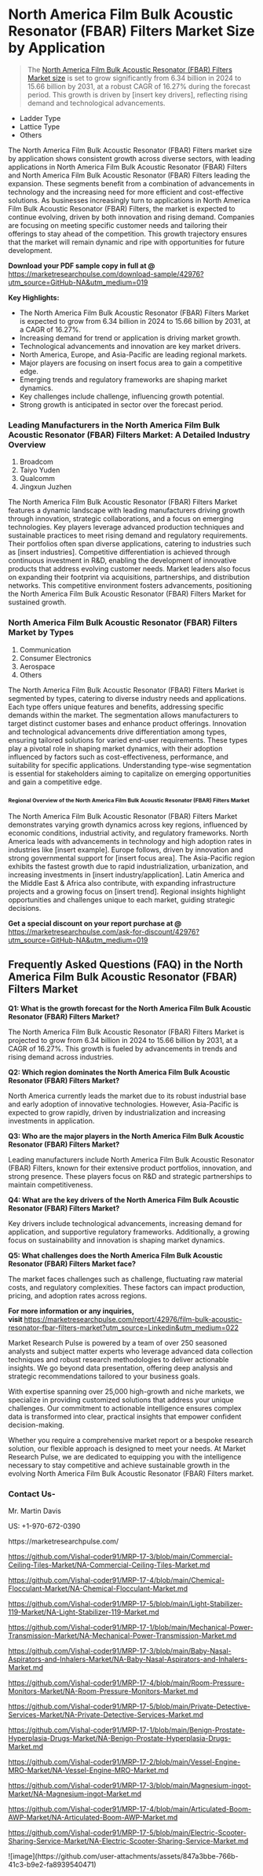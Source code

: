 <h1>North America Film Bulk Acoustic Resonator (FBAR) Filters Market&nbsp;Size by Application</h1><blockquote><p>The <a href="https://marketresearchpulse.com/download-sample/42976?utm_source=GitHub-NA&amp;utm_medium=019">North America Film Bulk Acoustic Resonator (FBAR) Filters Market size</a> is set to grow significantly from 6.34 billion in 2024 to 15.66 billion by 2031, at a robust CAGR of 16.27% during the forecast period. This growth is driven by [insert key drivers], reflecting rising demand and technological advancements.</p></blockquote><ul><li>Ladder Type<li> Lattice Type<li> Others</li></ul><p>The North America Film Bulk Acoustic Resonator (FBAR) Filters market size by application shows consistent growth across diverse sectors, with leading applications in North America Film Bulk Acoustic Resonator (FBAR) Filters and North America Film Bulk Acoustic Resonator (FBAR) Filters leading the expansion. These segments benefit from a combination of advancements in technology and the increasing need for more efficient and cost-effective solutions. As businesses increasingly turn to applications in North America Film Bulk Acoustic Resonator (FBAR) Filters, the market is expected to continue evolving, driven by both innovation and rising demand. Companies are focusing on meeting specific customer needs and tailoring their offerings to stay ahead of the competition. This growth trajectory ensures that the market will remain dynamic and ripe with opportunities for future development.</p><p><strong>Download your PDF sample copy in full at @ </strong><a href="https://marketresearchpulse.com/download-sample/42976?utm_source=GitHub-NA&amp;utm_medium=019">https://marketresearchpulse.com/download-sample/42976?utm_source=GitHub-NA&amp;utm_medium=019</a></p><p><strong>Key Highlights: </strong></p><ul><li>The North America Film Bulk Acoustic Resonator (FBAR) Filters Market is expected to grow from 6.34 billion in 2024 to 15.66 billion by 2031, at a CAGR of 16.27%.</li><li>Increasing demand for trend or application is driving market growth.</li><li>Technological advancements and innovation are key market drivers.</li><li>North America, Europe, and Asia-Pacific are leading regional markets.</li><li>Major players are focusing on insert focus area to gain a competitive edge.</li><li>Emerging trends and regulatory frameworks are shaping market dynamics.</li><li>Key challenges include challenge, influencing growth potential.</li><li>Strong growth is anticipated in sector over the forecast period.</li></ul><h3>Leading Manufacturers in the North America Film Bulk Acoustic Resonator (FBAR) Filters Market: A Detailed Industry Overview</h3><ol><li>Broadcom</li><li>Taiyo Yuden</li><li>Qualcomm</li><li>Jingxun Juzhen</li></ol><div class="flex max-w-full flex-col flex-grow"><div class="min-h-8 text-message flex w-full flex-col items-end gap-2 whitespace-normal break-words [.text-message+&amp;]:mt-5" dir="auto" data-message-author-role="assistant" data-message-id="fd8432e4-4910-450d-b182-61b7bfb0a01f" data-message-model-slug="gpt-4o"><div class="flex w-full flex-col gap-1 empty:hidden first:pt-[3px]"><div class="markdown prose w-full break-words dark:prose-invert light"><p>The North America Film Bulk Acoustic Resonator (FBAR) Filters Market features a dynamic landscape with leading manufacturers driving growth through innovation, strategic collaborations, and a focus on emerging technologies. Key players leverage advanced production techniques and sustainable practices to meet rising demand and regulatory requirements. Their portfolios often span diverse applications, catering to industries such as [insert industries]. Competitive differentiation is achieved through continuous investment in R&amp;D, enabling the development of innovative products that address evolving customer needs. Market leaders also focus on expanding their footprint via acquisitions, partnerships, and distribution networks. This competitive environment fosters advancements, positioning the North America Film Bulk Acoustic Resonator (FBAR) Filters Market for sustained growth.</p></div></div></div></div><h3>North America Film Bulk Acoustic Resonator (FBAR) Filters Market by Types</h3><ol><li>Communication<li> Consumer Electronics<li> Aerospace<li> Others</li></ol><div class="flex max-w-full flex-col flex-grow"><div class="min-h-8 text-message flex w-full flex-col items-end gap-2 whitespace-normal break-words [.text-message+&amp;]:mt-5" dir="auto" data-message-author-role="assistant" data-message-id="084470be-0bb7-4664-bddf-5156b4f41249" data-message-model-slug="gpt-4o-mini"><div class="flex w-full flex-col gap-1 empty:hidden first:pt-[3px]"><div class="markdown prose w-full break-words dark:prose-invert light"><p>The North America Film Bulk Acoustic Resonator (FBAR) Filters Market is segmented by types, catering to diverse industry needs and applications. Each type offers unique features and benefits, addressing specific demands within the market. The segmentation allows manufacturers to target distinct customer bases and enhance product offerings. Innovation and technological advancements drive differentiation among types, ensuring tailored solutions for varied end-user requirements. These types play a pivotal role in shaping market dynamics, with their adoption influenced by factors such as cost-effectiveness, performance, and suitability for specific applications. Understanding type-wise segmentation is essential for stakeholders aiming to capitalize on emerging opportunities and gain a competitive edge.</p></div></div></div></div><h3><span style="font-size: 11px;">Regional Overview of the North America Film Bulk Acoustic Resonator (FBAR) Filters Market</span></h3><div class="flex max-w-full flex-col flex-grow"><div class="min-h-8 text-message flex w-full flex-col items-end gap-2 whitespace-normal break-words [.text-message+&amp;]:mt-5" dir="auto" data-message-author-role="assistant" data-message-id="e9038762-ce64-4e30-91c9-9bd413514231" data-message-model-slug="gpt-4o-mini"><div class="flex w-full flex-col gap-1 empty:hidden first:pt-[3px]"><div class="markdown prose w-full break-words dark:prose-invert light"><p>The North America Film Bulk Acoustic Resonator (FBAR) Filters Market demonstrates varying growth dynamics across key regions, influenced by economic conditions, industrial activity, and regulatory frameworks. North America leads with advancements in technology and high adoption rates in industries like [insert example]. Europe follows, driven by innovation and strong governmental support for [insert focus area]. The Asia-Pacific region exhibits the fastest growth due to rapid industrialization, urbanization, and increasing investments in [insert industry/application]. Latin America and the Middle East &amp; Africa also contribute, with expanding infrastructure projects and a growing focus on [insert trend]. Regional insights highlight opportunities and challenges unique to each market, guiding strategic decisions.</p></div></div></div></div><p><strong>Get a special discount on your report purchase at @ </strong><a href="https://marketresearchpulse.com/ask-for-discount/42976?utm_source=GitHub-NA&amp;utm_medium=019">https://marketresearchpulse.com/ask-for-discount/42976?utm_source=GitHub-NA&amp;utm_medium=019</a></p><h2>Frequently Asked Questions (FAQ) in the North America Film Bulk Acoustic Resonator (FBAR) Filters Market</h2><p><strong>Q1: What is the growth forecast for the North America Film Bulk Acoustic Resonator (FBAR) Filters Market?</strong></p><p>The North America Film Bulk Acoustic Resonator (FBAR) Filters Market is projected to grow from 6.34 billion in 2024 to 15.66 billion by 2031, at a CAGR of 16.27%. This growth is fueled by advancements in trends and rising demand across industries.</p><p><strong>Q2: Which region dominates the North America Film Bulk Acoustic Resonator (FBAR) Filters Market?</strong></p><p>North America currently leads the market due to its robust industrial base and early adoption of innovative technologies. However, Asia-Pacific is expected to grow rapidly, driven by industrialization and increasing investments in application.</p><p><strong>Q3: Who are the major players in the North America Film Bulk Acoustic Resonator (FBAR) Filters Market?</strong></p><p>Leading manufacturers include North America Film Bulk Acoustic Resonator (FBAR) Filters, known for their extensive product portfolios, innovation, and strong presence. These players focus on R&amp;D and strategic partnerships to maintain competitiveness.</p><p><strong>Q4: What are the key drivers of the North America Film Bulk Acoustic Resonator (FBAR) Filters Market?</strong></p><p>Key drivers include technological advancements, increasing demand for application, and supportive regulatory frameworks. Additionally, a growing focus on sustainability and innovation is shaping market dynamics.</p><p><strong>Q5: What challenges does the North America Film Bulk Acoustic Resonator (FBAR) Filters Market face?</strong></p><p>The market faces challenges such as challenge, fluctuating raw material costs, and regulatory complexities. These factors can impact production, pricing, and adoption rates across regions.</p><p><strong>For more information or any inquiries, visit&nbsp;</strong><a href="https://marketresearchpulse.com/report/42976/film-bulk-acoustic-resonator-fbar-filters-market?utm_source=Linkedin&utm_medium=022">https://marketresearchpulse.com/report/42976/film-bulk-acoustic-resonator-fbar-filters-market?utm_source=Linkedin&utm_medium=022</a></p><p>Market Research Pulse is powered by a team of over 250 seasoned analysts and subject matter experts who leverage advanced data collection techniques and robust research methodologies to deliver actionable insights. We go beyond data presentation, offering deep analysis and strategic recommendations tailored to your business goals.</p><p>With expertise spanning over 25,000 high-growth and niche markets, we specialize in providing customized solutions that address your unique challenges. Our commitment to actionable intelligence ensures complex data is transformed into clear, practical insights that empower confident decision-making.</p><p>Whether you require a comprehensive market report or a bespoke research solution, our flexible approach is designed to meet your needs. At Market Research Pulse, we are dedicated to equipping you with the intelligence necessary to stay competitive and achieve sustainable growth in the evolving North America Film Bulk Acoustic Resonator (FBAR) Filters market.</p><h3><strong>Contact Us-</strong></h3><p>Mr. Martin Davis</p><p>US: +1-970-672-0390</p><p>https://marketresearchpulse.com/</p><p><a href="https://github.com/Vishal-coder91/MRP-17-3/blob/main/Commercial-Ceiling-Tiles-Market/NA-Commercial-Ceiling-Tiles-Market.md">https://github.com/Vishal-coder91/MRP-17-3/blob/main/Commercial-Ceiling-Tiles-Market/NA-Commercial-Ceiling-Tiles-Market.md</a></p><p><a href="https://github.com/Vishal-coder91/MRP-17-4/blob/main/Chemical-Flocculant-Market/NA-Chemical-Flocculant-Market.md">https://github.com/Vishal-coder91/MRP-17-4/blob/main/Chemical-Flocculant-Market/NA-Chemical-Flocculant-Market.md</a></p><p><a href="https://github.com/Vishal-coder91/MRP-17-5/blob/main/Light-Stabilizer-119-Market/NA-Light-Stabilizer-119-Market.md">https://github.com/Vishal-coder91/MRP-17-5/blob/main/Light-Stabilizer-119-Market/NA-Light-Stabilizer-119-Market.md</a></p><p><a href="https://github.com/Vishal-coder91/MRP-17-1/blob/main/Mechanical-Power-Transmission-Market/NA-Mechanical-Power-Transmission-Market.md">https://github.com/Vishal-coder91/MRP-17-1/blob/main/Mechanical-Power-Transmission-Market/NA-Mechanical-Power-Transmission-Market.md</a></p><p><a href="https://github.com/Vishal-coder91/MRP-17-3/blob/main/Baby-Nasal-Aspirators-and-Inhalers-Market/NA-Baby-Nasal-Aspirators-and-Inhalers-Market.md">https://github.com/Vishal-coder91/MRP-17-3/blob/main/Baby-Nasal-Aspirators-and-Inhalers-Market/NA-Baby-Nasal-Aspirators-and-Inhalers-Market.md</a></p><p><a href="https://github.com/Vishal-coder91/MRP-17-4/blob/main/Room-Pressure-Monitors-Market/NA-Room-Pressure-Monitors-Market.md">https://github.com/Vishal-coder91/MRP-17-4/blob/main/Room-Pressure-Monitors-Market/NA-Room-Pressure-Monitors-Market.md</a></p><p><a href="https://github.com/Vishal-coder91/MRP-17-5/blob/main/Private-Detective-Services-Market/NA-Private-Detective-Services-Market.md">https://github.com/Vishal-coder91/MRP-17-5/blob/main/Private-Detective-Services-Market/NA-Private-Detective-Services-Market.md</a></p><p><a href="https://github.com/Vishal-coder91/MRP-17-1/blob/main/Benign-Prostate-Hyperplasia-Drugs-Market/NA-Benign-Prostate-Hyperplasia-Drugs-Market.md">https://github.com/Vishal-coder91/MRP-17-1/blob/main/Benign-Prostate-Hyperplasia-Drugs-Market/NA-Benign-Prostate-Hyperplasia-Drugs-Market.md</a></p><p><a href="https://github.com/Vishal-coder91/MRP-17-2/blob/main/Vessel-Engine-MRO-Market/NA-Vessel-Engine-MRO-Market.md">https://github.com/Vishal-coder91/MRP-17-2/blob/main/Vessel-Engine-MRO-Market/NA-Vessel-Engine-MRO-Market.md</a></p><p><a href="https://github.com/Vishal-coder91/MRP-17-3/blob/main/Magnesium-ingot-Market/NA-Magnesium-ingot-Market.md">https://github.com/Vishal-coder91/MRP-17-3/blob/main/Magnesium-ingot-Market/NA-Magnesium-ingot-Market.md</a></p><p><a href="https://github.com/Vishal-coder91/MRP-17-4/blob/main/Articulated-Boom-AWP-Market/NA-Articulated-Boom-AWP-Market.md">https://github.com/Vishal-coder91/MRP-17-4/blob/main/Articulated-Boom-AWP-Market/NA-Articulated-Boom-AWP-Market.md</a></p><p><a href="https://github.com/Vishal-coder91/MRP-17-5/blob/main/Electric-Scooter-Sharing-Service-Market/NA-Electric-Scooter-Sharing-Service-Market.md">https://github.com/Vishal-coder91/MRP-17-5/blob/main/Electric-Scooter-Sharing-Service-Market/NA-Electric-Scooter-Sharing-Service-Market.md</a></p>
![image](https://github.com/user-attachments/assets/847a3bbe-766b-41c3-b9e2-fa8939540471)

